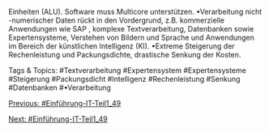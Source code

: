 Einheiten (ALU). Software muss Multicore unterstützen.
•Verarbeitung nicht -numerischer Daten rückt in den Vordergrund, z.B. kommerzielle Anwendungen wie 
SAP , komplexe Textverarbeitung, Datenbanken sowie Expertensysteme, Verstehen von Bildern und 
Sprache und Anwendungen im Bereich der künstlichen Intelligenz (KI). 
•Extreme Steigerung der Rechenleistung und Packungsdichte, drastische Senkung der Kosten.

   Tags & Topics:
   #Textverarbeitung
   #Expertensystem
   #Expertensysteme
   #Steigerung
   #Packungsdicht
   #Intelligenz
   #Rechenleistung
   #Senkung
   #Datenbanken
   #•Verarbeitung

[Previous: #Einführung-IT-Teil1_49](Einführung-IT-Teil1_49.md)

[Next: #Einführung-IT-Teil1_49](Einführung-IT-Teil1_49.md)